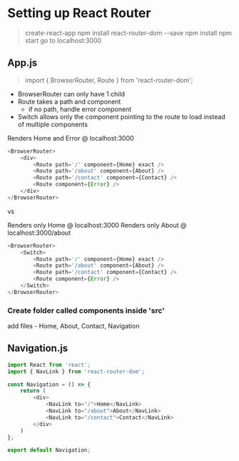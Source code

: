 # Setting up React Router

> create-react-app
> npm install react-router-dom --save
> npm install
> npm start
> go to localhost:3000

## App.js
>import { BrowserRouter, Route } from 'react-router-dom';
- BrowserRouter can only have 1 child
- Route takes a path and component
    - if no path, handle error component
- Switch allows only the component pointing to the route to load instead of multiple components

Renders Home and Error @ localhost:3000
```javascript
<BrowserRouter>
    <div>
        <Route path='/' component={Home} exact />
        <Route path='/about' component={About} />
        <Route path='/contact' component={Contact} />
        <Route component={Error} />
    </div>
</BrowserRouter>
```
vs

Renders only Home @ localhost:3000
Renders only About @ localhost:3000/about
```javascript
<BrowserRouter>
    <Switch>
        <Route path='/' component={Home} exact />
        <Route path='/about' component={About} />
        <Route path='/contact' component={Contact} />
        <Route component={Error} />
    </Switch>
</BrowserRouter>
```


### Create folder called components inside 'src'
add files - Home, About, Contact, Navigation

## Navigation.js
```javascript
import React from 'react';
import { NavLink } from 'react-router-dom';

const Navigation = () => {
    return (
        <div>
            <NavLink to="/">Home</NavLink>
            <NavLink to="/about">About</NavLink>
            <NavLink to="/contact">Contact</NavLink>
        </div>
    )
};

export default Navigation;

```



